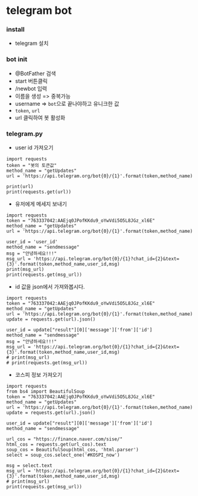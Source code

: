 # telegram bot

### install

- telegram 설치

### bot init

- @BotFather 검색
- start 버튼클릭
- /newbot 입력
- 이름을 생성 => 중복가능
- username => `bot`으로 끝나야하고 유니크한 값
- `token`, `url`
- url 클릭하여 봇 활성화

### telegram.py

- user id 가져오기

```
import requests
token = "봇의 토큰값"
method_name = "getUpdates"
url = 'https://api.telegram.org/bot{0}/{1}'.format(token,method_name)

print(url)
print(requests.get(url))
```

- 유저에게 메세지 보내기

```
import requests
token = "763337042:AAEjq0JPofKKdu9_oYwVdi5O5L8JGz_xl6E"
method_name = "getUpdates"
url = 'https://api.telegram.org/bot{0}/{1}'.format(token,method_name)

user_id = 'user_id'
method_name = "sendmessage"
msg = "안녕하세요!!!"
msg_url = 'https://api.telegram.org/bot{0}/{1}?chat_id={2}&text={3}'.format(token,method_name,user_id,msg)
print(msg_url)
print(requests.get(msg_url))
```

- id 값을 json에서 가져와봅시다.

```
import requests
token = "763337042:AAEjq0JPofKKdu9_oYwVdi5O5L8JGz_xl6E"
method_name = "getUpdates"
url = 'https://api.telegram.org/bot{0}/{1}'.format(token,method_name)
update = requests.get(url).json()

user_id = update["result"][0]['message']['from']['id']
method_name = "sendmessage"
msg = "안녕하세요!!!"
msg_url = 'https://api.telegram.org/bot{0}/{1}?chat_id={2}&text={3}'.format(token,method_name,user_id,msg)
# print(msg_url)
# print(requests.get(msg_url))
```

- 코스피 정보 가져오기

```
import requests
from bs4 import BeautifulSoup
token = "763337042:AAEjq0JPofKKdu9_oYwVdi5O5L8JGz_xl6E"
method_name = "getUpdates"
url = 'https://api.telegram.org/bot{0}/{1}'.format(token,method_name)
update = requests.get(url).json()

user_id = update["result"][0]['message']['from']['id']
method_name = "sendmessage"

url_cos = "https://finance.naver.com/sise/"
html_cos = requests.get(url_cos).text
soup_cos = BeautifulSoup(html_cos, 'html.parser')
select = soup_cos.select_one('#KOSPI_now')

msg = select.text
msg_url = 'https://api.telegram.org/bot{0}/{1}?chat_id={2}&text={3}'.format(token,method_name,user_id,msg)
# print(msg_url)
print(requests.get(msg_url))
```
